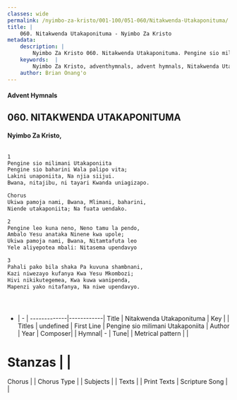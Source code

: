 ```yaml
---
classes: wide
permalink: /nyimbo-za-kristo/001-100/051-060/Nitakwenda-Utakaponituma/
title: |
    060. Nitakwenda Utakaponituma - Nyimbo Za Kristo
metadata:
    description: |
        Nyimbo Za Kristo 060. Nitakwenda Utakaponituma. Pengine sio milimani Utakaponiita Pengine sio baharini Wala palipo vita; Lakini unaponiita, Na njia siijui. Bwana, nitajibu, ni tayari Kwanda uniagizapo.  Chorus Ukiwa pamoja nami, Bwana, Mlimani, baharini, Niende utakaponiita; Na fuata uendako.  
    keywords:  |
        Nyimbo Za Kristo, adventhymnals, advent hymnals, Nitakwenda Utakaponituma, Pengine sio milimani Utakaponiita. 
    author: Brian Onang'o
---
```


#### Advent Hymnals
## 060. NITAKWENDA UTAKAPONITUMA
####  Nyimbo Za Kristo,

```txt

1
Pengine sio milimani Utakaponiita
Pengine sio baharini Wala palipo vita;
Lakini unaponiita, Na njia siijui.
Bwana, nitajibu, ni tayari Kwanda uniagizapo.

Chorus
Ukiwa pamoja nami, Bwana, Mlimani, baharini,
Niende utakaponiita; Na fuata uendako.

2
Pengine leo kuna neno, Neno tamu la pendo,
Ambalo Yesu anataka Ninene kwa upole;
Ukiwa pamoja nami, Bwana, Nitamtafuta leo
Yele aliyepotea mbali: Nitasema upendavyo

3
Pahali pako bila shaka Pa kuvuna shambnani,
Kazi niwezayo kufanya Kwa Yesu Mkombozi;
Hivi nikikutegemea, Kwa kuwa wanipenda,
Mapenzi yako nitafanya, Na niwe upendavyo.





```

- |   -  |
-------------|------------|
Title | Nitakwenda Utakaponituma |
Key |  |
Titles | undefined |
First Line | Pengine sio milimani Utakaponiita |
Author | 
Year | 
Composer| |
Hymnal|  - |
Tune|  |
Metrical pattern | |
# Stanzas |  |
Chorus |  |
Chorus Type |  |
Subjects | |
Texts |  |
Print Texts | 
Scripture Song |  |
    
